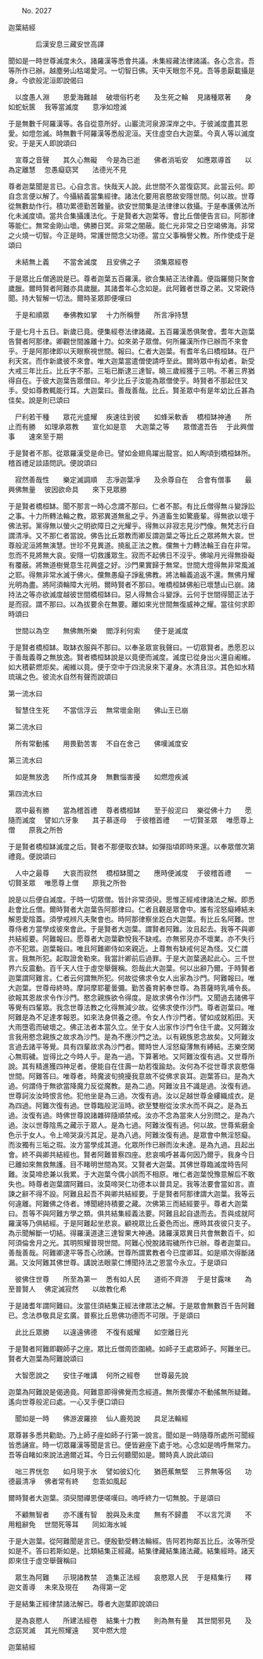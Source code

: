 ﻿　　No. 2027

迦葉結經

　　　　后漢安息三藏安世高譯


聞如是一時世尊滅度未久。諸羅漢等悉會共議。未集經藏法律諸議。各心念言。吾等所作已辦。越塵勞山枯竭愛河。一切智日佛。天中天眼忽不見。吾等患厭載攝是身。今欲般泥洹即說偈曰

　以度愚人淵　　恩愛海難越
　破壞俗朽老　　及生死之輪
　見諸種眾著　　身如蛇蚖篋
　我等當滅度　　意凈如燈滅　

于是無數千阿羅漢等。各自從意所好。山巖流河泉源深岸之中。于彼滅度盡其恩愛。如燈忽滅。時無數千阿羅漢等悉般泥洹。天住虛空白大迦葉。今真人等以滅度安。于是天人即說頌曰

　宣尊之音聲　　其久心無礙
　今是為已逝　　佛者消垢安
　如應眾導首　　以為定離慧
　忽愚癡窈冥　　法德光不見　

尊者迦葉聞是言已。心自念言。快哉天人說。此世間不久當復窈冥。此當云何。即自念言便以解了。今攝結義當集經律。諸法化要用哀愍故安隱世間。何以故。世尊從無數劫作行。積功累德勤苦難量。欲安世間集是法律律以救攝。于是奉護佛法所化未滅度頃。當共合集攝護法化。于是賢者大迦葉等。會比丘僧便告言曰。阿那律等能仁。無常金剛山壞。佛勝日冥。非常之闇蔽。能仁光非常之日空竭佛海。非常之火燒一切智。今正是時。常護世間念父功德。當立父事稱譽父教。所作使成于是頌曰

　未結無上義　　不當舍滅度
　且安佛之子　　須集眾經卷　

于是眾比丘僧適說是已。尊者迦葉五百羅漢。欲合集結正法律義。便詣羅閱只聚會歲臘。爾時賢者阿難亦具歲臘。其諸耆年心念如是。此阿難者世尊之弟。又常親侍聞。持大智解一切法。爾時圣眾即便嘆曰

　于是和順眾　　奉佛教如掌
　十力所稱譽　　所言凈持慧　

于是七月十五日。新歲已竟。便集經卷法律諸藏。五百羅漢悉俱聚會。耆年大迦葉告賢者阿那律。卿觀世間誰離十力。如來弟子眾僧。何所羅漢所作已辦而不來會乎。于是阿那律即以天眼察視世間。報曰。仁者大迦葉。有耆年名曰橋桓缽。在尸利天宮。而作新歲彼不來會。唯大迦葉當遣僧使請呼至此。爾時眾中有幼者。新受大戒三年比丘。比丘字不那。三垢已斷逮三達智。曉三歲經獲于三明。不著三界猶得自在。于彼大迦葉告眾僧曰。年少比丘子汝能為眾僧使乎。時賢者不那起住叉手。受如尊教輒能行耳。大迦葉曰。善哉善哉。比丘。賢圣眾中有是年幼比丘甚為佳矣。說是則已頌曰

　尸利若干種　　眾花光盛耀
　疾速往到彼　　如蜂采軟香
　橋桓缽神通　　所止而有勝
　如理承眾教　　宣化如是意
　大迦葉之等　　眾僧遣吾告
　于此興僧事　　速來至于期　

于是賢者不那。從眾羅漢受是命已。譬如金翅鳥躍出龍宮。如人眴頃到橋桓缽所。稽首禮足談語問訊。便說頌曰

　寂然善哉性　　樂定滅調順
　志凈迦葉凈　　及余尊自在
　合會有僧事　　最興佛無量
　彼因欲命具　　來下見眾勝　

于是賢者橋桓缽。聞不那言一時心念謂不那曰。仁者不那。有比丘僧得無斗變諍訟之事。十力所轉法輪之教。眾邪異道無亂之乎。外道畜生如驚鹿輩。得無欲以壞于佛法邪。黨得無以螢火之明欲障日之光耀乎。得無以非寂志見沙門像。無梵志行自謂清凈。又不那仁者當說。佛告比丘眾教而卿反謂迦葉之等比丘之眾將無大哀。世尊般泥洹將無演慧。世珍不見異道。撓亂正法之教。儻無十力轉法輪王自在非常。忽而不見將無大哀。安隱一切救護眾生。寂而不起佛日不沒乎。佛喻月光得無掛礙有覆蔽。將無道樹覺意生花興盛之好。沙門果實歸于無常。世間大燈得無非常風滅之耶。得無非常水滅于佛火。儻無愚癡子諍亂佛教。將法輪義追返不還。無佛月耀光明為盡。將阿須輪障大光明。爾時賢者不那曰。唯橋桓缽佛船已壞慧山已崩。諸持法之等亦欲滅度越彼世間橋桓缽曰。惡人得無合斗變諍。云何于世間得聞正法于是而寂。謂不那曰。以為拔要余在無要。離如來光世間無復威神之耀。當往何求即時頌曰

　世間以為空　　無佛無所樂
　閻浮利何索　　便于是滅度　

于是賢者橋桓缽。取缽衣服與不那曰。以奉圣眾宣我聲曰。一切眾賢者。悉愿忍以于善哉義尊之無放逸。賢者橋桓缽說是以竟便而滅度。滅度已從身出火還自阇維。如大積薪燃炬矣。阇維以竟。便于空中于四流泉來下灌身。水清且涼。其色如水精琉璃之色。彼流水自然有聲而說頌曰

第一流水曰

　智慧住生死　　不當信浮云
　無常壞金剛　　佛山王已崩　

第二流水曰

　所有常動搖　　用畏勤苦害
　不自在舍己　　佛嘆滅度安　

第三流水曰

　如是無放逸　　所作成其身
　無數惱害擾　　如燃燈疾滅　

第四流水曰

　眾中最有勝　　當為稽首禮
　尊者橋桓缽　　至于般泥曰
　樂從佛十力　　愿隨而滅度
　譬如六牙象　　其子慕逐母
　于彼稽首禮　　一切賢圣眾
　唯愿尊上僧　　原我之所咎　

于是賢者橋桓缽滅度之后。賢者不那便取衣缽。如彈指頃即時來還。以奉眾僧次第禮竟。便說頌曰

　人中之最尊　　大哀而寂然
　橋桓缽聞之　　應時便滅度
　于彼稽首禮　　一切賢圣眾
　唯愿尊上僧　　原我之所咎　

說是以后便自滅度。于時一切眾僧。皆計非常須臾。思惟正經戒律諸法之解。即悉赴會比丘僧。爾時賢者大迦葉告阿那律曰。仁者且觀是眾會中。誰有淫怒癡縛結未解恩愛陰蓋。須學戒辨凡夫聚會也。時阿那律察坐訖白大迦葉。有比丘名阿難。世尊侍者方當學成彼來會此。于是賢者大迦葉。謂賢者阿難。汝且起去。我等不與卿共結經要。阿難報曰。愿尊者大迦葉歡悅我不缺戒。亦無邪見亦不壞業。亦不失行亦不犯眾。迦葉報曰。唯且阿難卿侍如來親近。上尊無有缺戒何足為怪。又仁謂言。我無所犯。起取證舍勒來。我當計卿前后過罪。于是大迦葉適起此心。三千世界六反震動。百千天人住于虛空舉聲稱。怨哉此大迦葉。何以出辭乃爾。于時賢者迦葉謂阿難言。仁者云何謂無所犯。何故從佛求令女人出家為沙門。阿難報曰。唯大迦葉。世尊母終時。摩訶摩耶瞿曇彌。勤苦養育躬奉世尊。為菩薩時乳哺令長。欲報其恩故求令作沙門。愍念親族欲令得度。是故求佛令作沙門。又聞過去諸佛平等覺有四輩眾。我念世尊法教之化得無減少故。從佛求使作沙門。尊者迦葉曰。唯阿難是為不足達孝報恩。如來法身供養之德。令女人作沙門者。譬如成就稻田。天大雨墮雹而破壞之。佛正法者本當久立。坐于女人出家作沙門令住千歲。又阿難汝言我用愍念親族之故求為沙門。是為不應沙門之法。以有親族恩念故矣。又阿難汝言過去諸平等覺。具有四輩故求為沙門者。爾時世人淫怒癡薄無有縛結。志樂空閑心無瑕穢。豈得比之今時人乎。是為一過。下算著地。又阿難汝復有過。又世尊所說。其有精進獲四神足者。便能自在住壽一劫若復踰劫。汝何為不從世尊求哀愍傷世間。阿難答曰。唯尊者。時魔波旬撓擾我意故不從佛求哀耳。迦葉答曰。是為大過。何謂侍于無欲當降魔力反從魔教。是為二過。阿難汝且不識是過。汝復有過。世尊訶汝汝時恨言他。犯他坐是為三過。次復有過。汝以足越世尊金縷織成衣。是為四過。阿難次復有過。世尊臨般泥洹時。欲至雙樹從汝求水而不與之。是為五過。汝復有過。時佛世尊說諸雜碎隨順禁戒。汝亦不念為當來人分別問之。是為六過。汝以世尊陰馬之藏示于眾人。是為七過。阿難汝復有過。何以故。世尊紫磨金色示于女人。令上啼哭淚污其足。是為八過。阿難汝復有過。是眾會中無淫怒癡。而汝獨有三垢之瑕。汝方當學成其道。化眾所作已辦而汝未達。是為九過。且起出會。終不與卿共結經也。賢者阿難普察四座。悲哀鳴呼甚毒何因乃爾乎。我身今日已離如來無救無護。目不睹明世間為冥。又賢者大迦葉。其佛世尊臨滅度時告阿難。汝莫啼悲兼以我累。于大迦葉今偶小誤而不相原。唯仁者迦葉悅豫意解后不敢失也。時尊者迦葉謂阿難曰。汝莫啼哭仁功德本以普具足。我等法要會當如言。直諫之辭不得不設。阿難且起吾不與卿共結經要。于是賢者阿那律謂大迦葉。我等云何違離。阿難佛之侍者。博聞總持積要之藏。次佛第三而結經要乎。尊者大迦葉曰。吾等不與阿難方學之類。俱共結集經義法要。阿難且起自退而去。吾與成就阿羅漢等乃俱結經。于是阿難起坐悲哀。顧視眾比丘憂色而出。應時其夜彼只支子。為示聞解斷一切結。得羅漢道逮三達智果大神通。諸羅漢眾異日共會無數百千。如阿須倫舍月之光。其明照耀普現世間。阿難心悅脫諸瑕穢所作已辦。尊者迦葉曰。善哉善哉。阿難卿逮平等吾心欣踴。世尊所謂累教者今已度卿耳。如是順次得斷諸漏。又汝阿難其佛世尊。講說法眼蒙仁博聞持法之恩當今永立。于是頌曰

　彼佛住世尊　　所至為第一
　悉有如人民　　道術不齊游
　于是甘露味　　為至普賢人
　佛定滅寂然　　以故教化希　

于是諸耆年謂阿難曰。汝當住須結集正經法律眾法之解。于是眾會無數百千告阿難已。念法恭敬具足玄廣。普察比丘思佛功德而不可限。于是頌曰

　此比丘眾勝　　以違遠佛德
　不復有威耀　　如空離日光　

于是賢者阿難即觀師子之座。眾比丘僧周匝圍繞。如師子王處眾師子。阿難坐已。賢者大迦葉為阿難說頌曰

　大智愿說之　　安住子唯講
　何所之經卷　　世尊最先說　

迦葉為阿難說是偈適竟。阿難意即得佛覺而念經道。無所畏懼亦不動搖無所疑難。遙向世尊般泥曰處。一心叉手便口頌曰

　聞如是一時　　佛游波羅捺
　仙人鹿苑說　　具足法輪經　

眾尊甚多悉共勸助。乃上師子座如師子行第一說言。聞如是一時隨尊所處所可聞經皆悉誦宣。時一切眾羅漢等聞是言已。便皆避座下處于地。心念如是嗚呼無常力。吾等自睹如來說法適爾近耳。今日云何聽聞如是。爾時真人說此頌曰

　咄三界恍忽　　如月現于水
　譬如彼幻化　　猶芭蕉無堅
　三界無等侶　　功德最清凈
　佛者常有終　　忽乖如風起　

爾時賢者大迦葉。須臾間禪思便嗟嘆曰。嗚呼終力一切無脫。于是頌曰

　不顧無智者　　亦不護有智
　脫與及未度　　無有不歸盡
　不以言咒濟　　不用粗辭免
　世間死等耳　　同如海水堿　

于是大迦葉。從阿難聞是言已。便殷勤受轉法輪經。告阿若拘鄰五比丘。汝等所受如是不。答曰若斯如是。比類結集正經藏。結集律藏結集諸法藏。結集經時。諸天即來住于虛空舉聲稱曰

　眾生為阿難　　示現諸教禁
　造集正法經　　哀愍眾人民
　于是精集行　　釋迦文善導
　未來及現在　　為得第一定　

于是結集正經律禁諸法解已。尊者大迦葉即說頌曰

　是為哀愍人　　所建法經卷
　結集十力教　　則為無有量
　其世間邪見　　及念窈冥滅
　其光照耀遠　　冥中燃大燈　

迦葉結經
